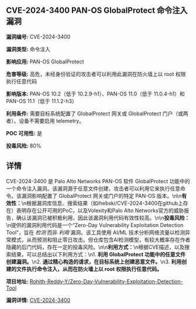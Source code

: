 ## CVE-2024-3400 PAN-OS GlobalProtect 命令注入漏洞

**漏洞编号:** CVE-2024-3400

**漏洞类型:** 命令注入

**影响应用:** PAN-OS GlobalProtect

**危害等级:** 高危，未经身份验证的攻击者可以利用此漏洞在防火墙上以 root 权限执行任意代码

**影响版本:** PAN-OS 10.2（低于 10.2.9-h1）、PAN-OS 11.0（低于 11.0.4-h1）和 PAN-OS 11.1（低于 11.1.2-h3）

**利用条件:** 需要目标系统配置了 GlobalProtect 网关或 GlobalProtect 门户（或两者）。设备不需要启用 telemetry。

**POC 可用性:** 是

**投毒风险:** 80%

## 详情

CVE-2024-3400 是 Palo Alto Networks PAN-OS 软件 GlobalProtect 功能中的一个命令注入漏洞。该漏洞源于任意文件创建，攻击者可以利用它来执行任意命令。该漏洞影响配置了 GlobalProtect 网关或门户的特定 PAN-OS 版本。\n\n**有效性：**\n根据漏洞库信息、搜索结果（如ihebski/CVE-2024-3400在github上存在）表明存在公开可用的PoC，以及Volexity和Palo Alto Networks官方的威胁报告，确认该漏洞已被积极利用，因此该漏洞利用代码有效性较高。\n\n**投毒风险：**\n提供的漏洞利用代码是一个“Zero-Day Vulnerability Exploitation Detection Tool”，旨在 *检测* 而非 *利用* 漏洞。该工具使用 AI/ML 技术分析网络流量以检测异常模式，从而预测和阻止零日攻击。但仓库包含AI检测模型，有较大概率存在作者隐藏的后门代码，存在一定的投毒风险。\n\n**利用方式：**\n根据CVE描述，以及搜索结果，可以总结出以下利用方式：\n1.  **利用 GlobalProtect 功能中的任意文件创建漏洞。**\n2.  **通过精心构造的请求，在目标系统上创建恶意文件。**\n3.  **利用创建的文件执行命令注入，从而在防火墙上以 root 权限执行任意代码。**

**项目地址:** [Rohith-Reddy-Y/Zero-Day-Vulnerability-Exploitation-Detection-Tool](https://github.com/Rohith-Reddy-Y/Zero-Day-Vulnerability-Exploitation-Detection-Tool)

**漏洞详情:** [CVE-2024-3400](https://nvd.nist.gov/vuln/detail/CVE-2024-3400)